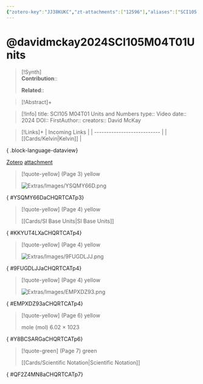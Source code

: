 ```yaml
---
{"zotero-key":"JJ38KUKC","zt-attachments":["12596"],"aliases":["SCI105 M04T01 Units and Numbers"],"keywords":["✅"],"FirstAuthor":"[[ David McKay]]","tags":["source/video","Uni/SCI105"],"dg-publish":true,"permalink":"/sources/video/davidmckay2024-sci-105-m04-t01-units/","dgPassFrontmatter":true}
---
```


# @davidmckay2024SCI105M04T01Units

>[!Synth]  
>**Contribution**::  
>  
>**Related**:: 
>  

> [!Abstract]+
> 

> [!Info]
> title: SCI105 M04T01 Units and Numbers
> type:: Video 
> date:: 2024
> DOI:: 
> FirstAuthor:: 
> creators:: David McKay

> [!Links]+
>  | Incoming Links              |
> | --------------------------- |
> | [[Cards/Kelvin\|Kelvin]] |
> 
{ .block-language-dataview}


[Zotero](zotero://select/library/items/JJ38KUKC) [attachment](<file:///Users/nathanmaxwell/Zotero/storage/CHQRTCAT/David%20McKay%20-%202024%20-%20SCI105%20M04T01%20Units%20and%20Numbers.pdf>)

> [!quote-yellow] (Page 3) yellow
> 
> ![Extras/Images/YSQMY66D.png](/img/user/Extras/Images/YSQMY66D.png)
>
{ #YSQMY66DaCHQRTCATp3}


> [!quote-yellow] (Page 4) yellow
> 
> [[Cards/SI Base Units\|SI Base Units]]
>
{ #KKYUT4LXaCHQRTCATp4}


> [!quote-yellow] (Page 4) yellow
> 
> ![Extras/Images/9FUGDLJJ.png](/img/user/Extras/Images/9FUGDLJJ.png)
>
{ #9FUGDLJJaCHQRTCATp4}


> [!quote-yellow] (Page 4) yellow
> 
> ![Extras/Images/EMPXDZ93.png](/img/user/Extras/Images/EMPXDZ93.png)
>
{ #EMPXDZ93aCHQRTCATp4}


> [!quote-yellow] (Page 6) yellow
> 
> mole (mol) 6.02 × 1023
>
{ #Y8BCSARGaCHQRTCATp6}


> [!quote-green] (Page 7) green
> 
> [[Cards/Scientific Notation\|Scientific Notation]]
>
{ #QF2Z4MN8aCHQRTCATp7}

